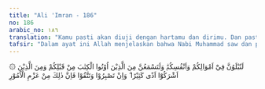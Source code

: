 ```yaml
---
title: "Ali 'Imran - 186"
no: 186
arabic_no: ١٨٦
translation: "Kamu pasti akan diuji dengan hartamu dan dirimu. Dan pasti kamu akan mendengar banyak hal yang sangat menyakitkan hati dari orang-orang yang diberi Kitab sebelum kamu dan dari orang-orang musyrik. Jika kamu bersabar dan bertakwa, maka sesungguhnya yang demikian itu termasuk urusan yang (patut) diutamakan."
tafsir: "Dalam ayat ini Allah menjelaskan bahwa Nabi Muhammad saw dan pengikutnya akan mendapat ujian sebagaimana mereka telah diuji dengan kesulitan di Perang Uhud. Mereka akan diuji lagi mengenai harta dan dirinya. \"Sesungguhnya kamu akan diuji mengenai hartamu dan dirimu.\" Kamu akan berkorban dengan hartamu menghadapi musuhmu untuk menjunjung tinggi derajat umatmu. Kamu akan meningkatkan perjuangan yang mengakibatkan hilangnya keluarga, teman-teman seperjuangan yang dicintai untuk membela yang hak. Kamu akan difitnah oleh orang yang diberi kitab dan orang yang mempersekutukan Allah. Kamu akan mendengar dari mereka hal-hal yang menyakitkan hati, mengganggu ketenteraman jiwa seperti fitnah zina yang dilancarkan oleh mereka terhadap Siti Aisyah. Ia tertinggal dari rombongan Nabi saw ketika kembali dari satu peperangan, di suatu tempat karena mencari kalungnya yang hilang, kemudian datang safwan bin Muattal menjemputnya. Orang-orang munafik menuduh Aisyah berzina dengan safwan. Satu fitnah yang sangat memalukan, dan menggemparkan masyarakat Medinah pada waktu itu, peristiwa itu dikenal dengan hadisul ifki (kabar bohong).\n\nDemikian hebat fitnah yang dilancarkan dan demikian banyak gangguan yang menyakitkan hati yang ditujukan kepadamu. Tetapi jika kamu bersabar menghadapinya dan menerimanya dengan penuh takwa, maka semuanya itu tidak akan mempunyai arti dan pengaruh sama sekali, dan sesungguhnya sabar dan takwa itu adalah urusan yang harus diutamakan."
---
```


۞ لَتُبْلَوُنَّ فِيْٓ اَمْوَالِكُمْ وَاَنْفُسِكُمْۗ وَلَتَسْمَعُنَّ مِنَ الَّذِيْنَ اُوْتُوا الْكِتٰبَ مِنْ قَبْلِكُمْ وَمِنَ الَّذِيْنَ اَشْرَكُوْٓا اَذًى كَثِيْرًا ۗ وَاِنْ تَصْبِرُوْا وَتَتَّقُوْا فَاِنَّ ذٰلِكَ مِنْ عَزْمِ الْاُمُوْرِ 
